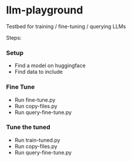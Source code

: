 # llm-playground
Testbed for training / fine-tuning / querying LLMs

Steps:
### Setup
- Find a model on huggingface
- Find data to include
### Fine Tune
- Run fine-tune.py
- Run copy-files.py
- Run query-fine-tune.py
### Tune the tuned
- Run train-tuned.py
- Run copy-files.py
- Run query-fine-tune.py
